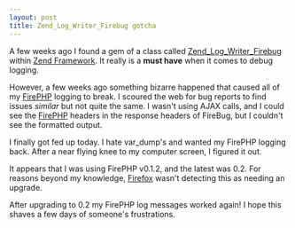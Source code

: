 ```yaml
---
layout: post
title: Zend_Log_Writer_Firebug gotcha
---
```

A few weeks ago I found a gem of a class called [Zend_Log_Writer_Firebug][1] within [Zend Framework][2]. It really is
a **must have** when it comes to debug logging.

However, a few weeks ago something bizarre happened that caused all of my [FirePHP][3] logging to break. I scoured the
web for bug reports to find issues _similar_ but not quite the same. I wasn't using AJAX calls, and I could see the
[FirePHP][3] headers in the response headers of FireBug, but I couldn't see the formatted output.

I finally got fed up today. I hate var_dump's and wanted my FirePHP logging back. After a near flying knee to my
computer screen, I figured it out.

It appears that I was using FirePHP v0.1.2, and the latest was 0.2. For reasons beyond my knowledge, [Firefox][4]
wasn't detecting this as needing an upgrade.

After upgrading to 0.2 my FirePHP log messages worked again! I hope this shaves a few days of someone's
frustrations.


[1]: http://framework.zend.com/manual/en/zend.log.writers.html#zend.log.writers.firebug "Zend_Log_Writer_Firebug"
[2]: http://framework.zend.com/ "Zend Framework"
[3]: http://www.firephp.org/ "FirePHP"
[4]: http://getfirefox.com/ "Firefox"